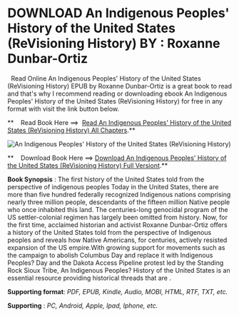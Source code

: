  **DOWNLOAD An Indigenous Peoples' History of the United States (ReVisioning History) BY : Roxanne Dunbar-Ortiz**
================================================================================================================

  Read Online An Indigenous Peoples' History of the United States (ReVisioning History) EPUB by Roxanne Dunbar-Ortiz is a great book to read and that's why I recommend reading or downloading ebook An Indigenous Peoples' History of the United States (ReVisioning History) for free in any format with visit the link button below.

**    Read Book Here ==>  [Read An Indigenous Peoples' History of the United States (ReVisioning History) All Chapters](https://goodreadbook.site/?book=0807057835).**

![An Indigenous Peoples' History of the United States (ReVisioning History)](https://i.gr-assets.com/images/S/compressed.photo.goodreads.com/books/1422216019l/23995387.jpg)

**    Download Book Here ==> [Download An Indigenous Peoples' History of the United States (ReVisioning History) Full Versiont](https://goodreadbook.site/?book=0807057835).**

**Book Synopsis** : The first history of the United States told from the perspective of indigenous peoples Today in the United States, there are more than five hundred federally recognized Indigenous nations comprising nearly three million people, descendants of the fifteen million Native people who once inhabited this land. The centuries-long genocidal program of the US settler-colonial regimen has largely been omitted from history. Now, for the first time, acclaimed historian and activist Roxanne Dunbar-Ortiz offers a history of the United States told from the perspective of Indigenous peoples and reveals how Native Americans, for centuries, actively resisted expansion of the US empire.With growing support for movements such as the campaign to abolish Columbus Day and replace it with Indigenous Peoples? Day and the Dakota Access Pipeline protest led by the Standing Rock Sioux Tribe, An Indigenous Peoples? History of the United States is an essential resource providing historical threads that are .

**Supporting format**: _PDF, EPUB, Kindle, Audio, MOBI, HTML, RTF, TXT, etc._

**Supporting** : _PC, Android, Apple, Ipad, Iphone, etc._